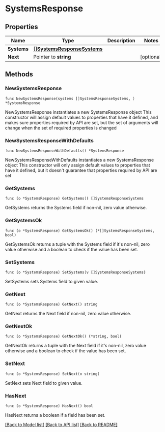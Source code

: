 # SystemsResponse

## Properties

Name | Type | Description | Notes
------------ | ------------- | ------------- | -------------
**Systems** | [**[]SystemsResponseSystems**](SystemsResponseSystems.md) |  | 
**Next** | Pointer to **string** |  | [optional] 

## Methods

### NewSystemsResponse

`func NewSystemsResponse(systems []SystemsResponseSystems, ) *SystemsResponse`

NewSystemsResponse instantiates a new SystemsResponse object
This constructor will assign default values to properties that have it defined,
and makes sure properties required by API are set, but the set of arguments
will change when the set of required properties is changed

### NewSystemsResponseWithDefaults

`func NewSystemsResponseWithDefaults() *SystemsResponse`

NewSystemsResponseWithDefaults instantiates a new SystemsResponse object
This constructor will only assign default values to properties that have it defined,
but it doesn't guarantee that properties required by API are set

### GetSystems

`func (o *SystemsResponse) GetSystems() []SystemsResponseSystems`

GetSystems returns the Systems field if non-nil, zero value otherwise.

### GetSystemsOk

`func (o *SystemsResponse) GetSystemsOk() (*[]SystemsResponseSystems, bool)`

GetSystemsOk returns a tuple with the Systems field if it's non-nil, zero value otherwise
and a boolean to check if the value has been set.

### SetSystems

`func (o *SystemsResponse) SetSystems(v []SystemsResponseSystems)`

SetSystems sets Systems field to given value.


### GetNext

`func (o *SystemsResponse) GetNext() string`

GetNext returns the Next field if non-nil, zero value otherwise.

### GetNextOk

`func (o *SystemsResponse) GetNextOk() (*string, bool)`

GetNextOk returns a tuple with the Next field if it's non-nil, zero value otherwise
and a boolean to check if the value has been set.

### SetNext

`func (o *SystemsResponse) SetNext(v string)`

SetNext sets Next field to given value.

### HasNext

`func (o *SystemsResponse) HasNext() bool`

HasNext returns a boolean if a field has been set.


[[Back to Model list]](../README.md#documentation-for-models) [[Back to API list]](../README.md#documentation-for-api-endpoints) [[Back to README]](../README.md)


